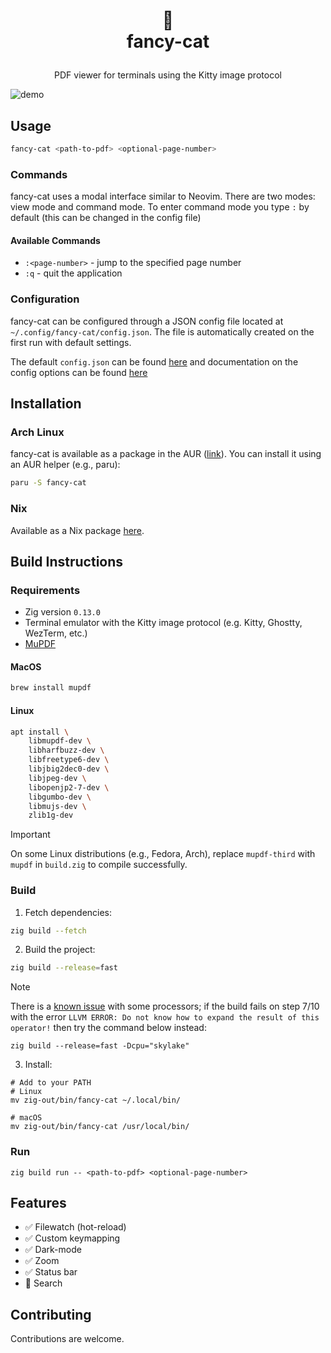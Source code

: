 <h1>
<p align="center">
  📑
  <br>fancy-cat
</h1>
  <p align="center">
    PDF viewer for terminals using the Kitty image protocol
    <br />
  </p>
</p>

![demo](https://github.com/user-attachments/assets/b1edc9d2-3b1f-437d-9b48-c196d22fcbbd)

## Usage

```sh
fancy-cat <path-to-pdf> <optional-page-number>
```

### Commands

fancy-cat uses a modal interface similar to Neovim. There are two modes: view mode and command mode. To enter command mode you type `:` by default (this can be changed in the config file)

#### Available Commands

- `:<page-number>` - jump to the specified page number
- `:q` - quit the application

### Configuration

fancy-cat can be configured through a JSON config file located at `~/.config/fancy-cat/config.json`. The file is automatically created on the first run with default settings.

The default `config.json` can be found [here](./src/config/config.json) and documentation on the config options can be found [here](./docs/config.md)

## Installation

### Arch Linux

fancy-cat is available as a package in the AUR ([link](https://aur.archlinux.org/packages/fancy-cat)). You can install it using an AUR helper (e.g., paru):

```sh
paru -S fancy-cat
```

### Nix

Available as a Nix package [here](https://github.com/freref/fancy-cat-nix).

## Build Instructions

### Requirements

- Zig version `0.13.0`
- Terminal emulator with the Kitty image protocol (e.g. Kitty, Ghostty, WezTerm, etc.)
- [MuPDF](https://mupdf.readthedocs.io/en/latest/quick-start-guide.html)

#### MacOS

```sh
brew install mupdf
```

#### Linux

```sh
apt install \
    libmupdf-dev \
    libharfbuzz-dev \
    libfreetype6-dev \
    libjbig2dec0-dev \
    libjpeg-dev \
    libopenjp2-7-dev \
    libgumbo-dev \
    libmujs-dev \
    zlib1g-dev
```

> [!IMPORTANT]  
> On some Linux distributions (e.g., Fedora, Arch), replace `mupdf-third` with `mupdf` in `build.zig` to compile successfully.

### Build

1. Fetch dependencies:

```sh
zig build --fetch
```

2. Build the project:

```sh
zig build --release=fast
```

> [!NOTE]
> There is a [known issue](https://github.com/freref/fancy-cat/issues/18) with some processors; if the build fails on step 7/10 with the error `LLVM ERROR: Do not know how to expand the result of this operator!` then try the command below instead:
>
> ```
> zig build --release=fast -Dcpu="skylake"
> ```

3. Install:

```
# Add to your PATH
# Linux
mv zig-out/bin/fancy-cat ~/.local/bin/

# macOS
mv zig-out/bin/fancy-cat /usr/local/bin/
```

### Run

```
zig build run -- <path-to-pdf> <optional-page-number>
```

## Features

- ✅ Filewatch (hot-reload)
- ✅ Custom keymapping
- ✅ Dark-mode
- ✅ Zoom
- ✅ Status bar
- 🚧 Search

## Contributing

Contributions are welcome.
